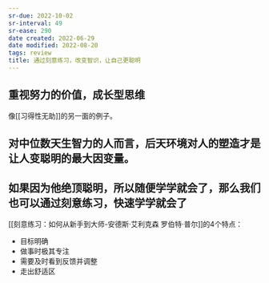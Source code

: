 ```yaml
---
sr-due: 2022-10-02
sr-interval: 49
sr-ease: 290
date created: 2022-06-29
date modified: 2022-08-20
tags: review
title: 通过刻意练习，改变智识，让自己更聪明
---
```


## 重视努力的价值，成长型思维

像[[习得性无助]]的另一面的例子。

## 对中位数天生智力的人而言，后天环境对人的塑造才是让人变聪明的最大因变量。

## 如果因为他绝顶聪明，所以随便学学就会了，那么我们也可以通过刻意练习，快速学学就会了

[[刻意练习：如何从新手到大师-安德斯·艾利克森 罗伯特·普尔]]的4个特点：

- 目标明确
- 做事时极其专注
- 需要及时看到反馈并调整
- 走出舒适区
